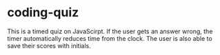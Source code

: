# coding-quiz

This is a timed quiz on JavaScirpt.
If the user gets an answer wrong, the timer automatically reduces time from the clock.
The user is also able to save their scores with initials.
